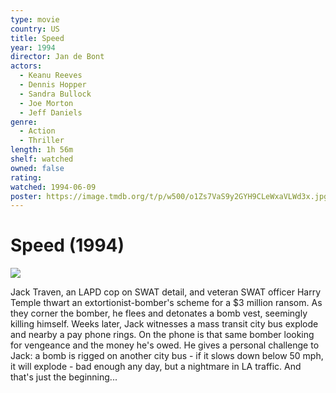 ```yaml
---
type: movie
country: US
title: Speed
year: 1994
director: Jan de Bont
actors:
  - Keanu Reeves
  - Dennis Hopper
  - Sandra Bullock
  - Joe Morton
  - Jeff Daniels
genre:
  - Action
  - Thriller
length: 1h 56m
shelf: watched
owned: false
rating:
watched: 1994-06-09
poster: https://image.tmdb.org/t/p/w500/o1Zs7VaS9y2GYH9CLeWxaVLWd3x.jpg
---
```


# Speed (1994)

![](https://image.tmdb.org/t/p/w500/o1Zs7VaS9y2GYH9CLeWxaVLWd3x.jpg)

Jack Traven, an LAPD cop on SWAT detail, and veteran SWAT officer Harry Temple thwart an extortionist-bomber's scheme for a $3 million ransom. As they corner the bomber, he flees and detonates a bomb vest, seemingly killing himself. Weeks later, Jack witnesses a mass transit city bus explode and nearby a pay phone rings. On the phone is that same bomber looking for vengeance and the money he's owed. He gives a personal challenge to Jack: a bomb is rigged on another city bus - if it slows down below 50 mph, it will explode - bad enough any day, but a nightmare in LA traffic. And that's just the beginning...